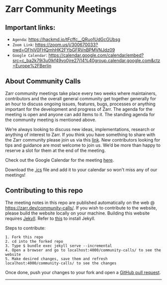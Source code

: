 # Zarr Community Meetings

## Important links:

- `Agenda`: https://hackmd.io/tFcffc__QRuo1UdGcGUbsg
- `Zoom Link`: https://zoom.us/j/300670033?pwd=OFhjV0FHQmhHK2FYbGFRVnBPMVNJdz09
- `Google Calendar`: https://calendar.google.com/calendar/embed?src=c_ba2k79i3u0lkf49vo0jre27j14%40group.calendar.google.com&ctz=Europe%2FBerlin

## About Community Calls

Zarr community meetings take place every two weeks where maintainers, contributors and the overall general community get together generally for an hour to discuss ongoing issues, features, bugs, processes or anything important for the development and progress of Zarr. The agenda for the meeting is open and anyone can add items to it. The standing agenda for the community meeting is mentioned above.

We’re always looking to discuss new ideas, implementations, research or anything of interest to Zarr. If you think you have something to share with the Zarr community please join us via this [link](https://zoom.us/j/300670033?pwd=OFhjV0FHQmhHK2FYbGFRVnBPMVNJdz09). New contributors looking for tips and guidance are most welcome to join us. We’d be more than happy to reserve a slot for them at the end of the meeting.

Check out the Google Calendar for the meeting [here](https://calendar.google.com/calendar/embed?src=c_ba2k79i3u0lkf49vo0jre27j14%40group.calendar.google.com&ctz=Europe%2FBerlin).

Download the [.ics](https://calendar.google.com/calendar/ical/c_ba2k79i3u0lkf49vo0jre27j14%40group.calendar.google.com/public/basic.ics) file and add it to your calendar so won't miss any of our meetings!

## Contributing to this repo

The meeting notes in this repo are published automatically on the web @
https://zarr.dev/community-calls/. If you wish to contribute to the website, please build
the website locally on your machine. Building this website requires [Jekyll](http://jekyllrb.com/).
Refer to [this](https://jekyllrb.com/docs/) to install Jekyll.

Steps to contribute:

``` 
1. Fork this repo
2. cd into the forked repo
3. Type $ bundle exec jekyll serve --incremental
4. Open a browser and go to localhost:4000/community-calls/ to see the website
5. Make desired changes, save them and refresh localhost:4000/community-calls/ to see the changes
```

Once done, push your changes to your fork and open a
[GitHub pull request](https://docs.github.com/en/pull-requests/collaborating-with-pull-requests/proposing-changes-to-your-work-with-pull-requests/creating-a-pull-request).

--- 
